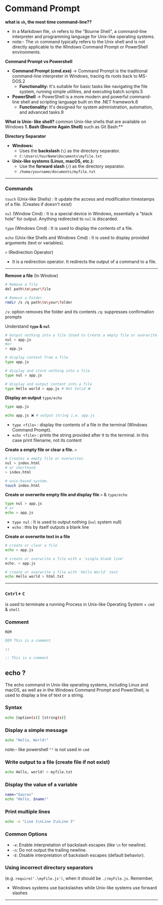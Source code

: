 # Command Prompt


**what is `sh`, the most time command-line??**
- In a Markdown file, `sh` refers to the "Bourne Shell", a command-line interpreter and programming language for Unix-like operating systems.
- note:- The `sh` command typically refers to the Unix shell and is not directly applicable to the Windows Command Prompt or PowerShell environments.

**Command Prompt vs Powershell**
- **Command Prompt (cmd.exe)** -> Command Prompt is the traditional command-line interpreter in Windows, tracing its roots back to MS-DOS.2
	- **Functionality:** It's suitable for basic tasks like navigating the file system, running simple utilities, and executing batch scripts.5
- **PowerShell** -> PowerShell is a more modern and powerful command-line shell and scripting language built on the .NET framework.6
	- **Functionality:** It's designed for system administration, automation, and advanced tasks.9

**What is Unix- like shell?** 
common Unix-like shells that are available on Windows **1. Bash (Bourne Again Shell)** such as Git Bash:** 

**Directory Separator**
- **Windows:** 
	- Uses the **backslash** (`\`) as the directory separator.
	 - `C:\Users\YourName\Documents\myfile.txt`
- **Unix-like systems (Linux, macOS, etc.):**
	- Use the **forward slash** (`/`) as the directory separator.
	- `/home/yourname/documents/myfile.txt`

---
### Commands

`touch` (Unix-like Shells) : It update the access and modification timestamps of a file. (Creates if doesn't exist)

`nul` (Window Cmd) : It is a special device in Windows, essentially a "black hole" for output. Anything redirected to `nul` is discarded.

`type` (Windows Cmd) : It is used to display the contents of a file.

`echo` (Unix-like Shells and Windows Cmd) : It is used to display provided arguments (text or variables).

`>` (Redirection Operator)
- It is a redirection operator. It redirects the output of a command to a file.
---

**Remove a file** (In Window)
```sh
# Remove a file
del path\to\your\file

# Remove a Folder
rmdir /s /q path\to\your\folder
```
`/s`: option removes the folder and its contents
`/q`: suppresses confirmation prompts


Understand **`type` & `nul`**
```sh
# Output nothing into a file (Used to Create a empty file or overwrite if exist)
nul > app.js
#or
> app.js

# display content from a file
type app.js

# display and store nothing into a file
type nul > app.js

# display and output content into a file 
type Hello world > app.js # Not Valid ❌
```

**Display an output** `type/echo`
```sh
type app.js

echo app.js ❌ # output string i.e. app.js
```
- `type <file>` : display the contents of a file in the terminal (Windows Command Prompt).
- `echo <file>` : prints the string provided after it to the terminal. in this case print filename, not its content

**Create a empty file or clear a file.** `>`
```sh
# Creates a empty file or overwrites
nul > index.html
# or shorthand
> index.html

# unix-based system.
touch index.html
```

**Create or overwrite empty file and display file** `>` & `type/echo`
```sh
type nul > app.js
# or
echo > app.js
```
- `type nul` : It is used to output nothing (`nul` system null)
- `echo` : this by itself outputs a blank line
  
**Create or overwrite text in a file** 
```sh
# create or clear a file
echo > app.js

# create or overwrite a file with a 'single blank line'
echo. > app.js

# create or overwrite a file with 'Hello World' text
echo Hello world > html.txt
```

---
### `Cntrl`+ `C` 
is used to terminate a running Process in Unix-like Operating System + `cmd` & `shell`
### Comment

`REM`
```cmd
REM This is a comment
```
`::`
```cmd
:: This is a comment
```
## echo ?
The echo command in Unix-like operating systems, including Linux and macOS, as well as in the Windows Command Prompt and PowerShell, is used to display a line of text or a string.

### Syntax
```sh
echo [option(s)] [string(s)]
```
### Display a simple message
```sh
echo "Hello, World!"
```
note:- like powershell `""` is not used in `cmd`

### Write output to a file (create file if not exist)

```sh
echo Hello, world! > myfile.txt
```

###  Display the value of a variable
```sh
name="Gaurav"
echo "Hello, $name!"
```

###  Print multiple lines
```sh
echo -e "Line 1\nLine 2\nLine 3"
```
### Common Options
- `-e`: Enable interpretation of backslash escapes (like `\n` for newline).
- `-n`: Do not output the trailing newline.
- `-E`: Disable interpretation of backslash escapes (default behavior).

### Using incorrect directory separators 
(e.g. `require('.\myFile.js')`, when it should be `.//myFile.js`. Remember, 
- Windows systems use backslashes while Unix-like systems use forward slashes


---



